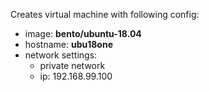 Creates virtual machine with following config:
- image: **bento/ubuntu-18.04** 
- hostname: **ubu18one**
- network settings:
    - private network
    - ip: 192.168.99.100